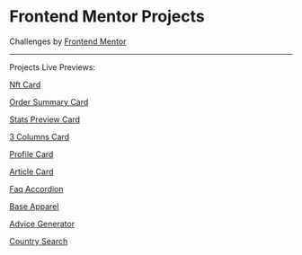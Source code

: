 # Frontend Mentor Projects

Challenges by [Frontend Mentor](https://www.frontendmentor.io)

---
Projects Live Previews:

[Nft Card](https://earslanyunus-nftcard.netlify.app/) 

[Order Summary Card](https://earslanyunus-ordercard.netlify.app/)

[Stats Preview Card](https://earslanyunus-statspreviewcard.netlify.app/)

[3 Columns Card](https://earslanyunus-3columnscard.netlify.app/)

[Profile Card](https://earslanyunus-profilecard.netlify.app/)

[Article Card](https://earslanyunus-articlecard.netlify.app/)

[Faq Accordion](https://earslanyunus-faqaccordion.netlify.app/)

[Base Apparel](https://earslanyunus-baseaperal.netlify.app)

[Advice Generator](https://earslanyunus-advicegenerator.netlify.app)

[Country Search](https://earslanyunus-countries.netlify.app)
